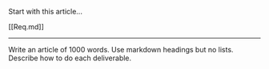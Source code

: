 Start with this article...

[[Req.md]]

---

Write an article of 1000 words. Use markdown headings but no lists.  Describe how to do each deliverable.

